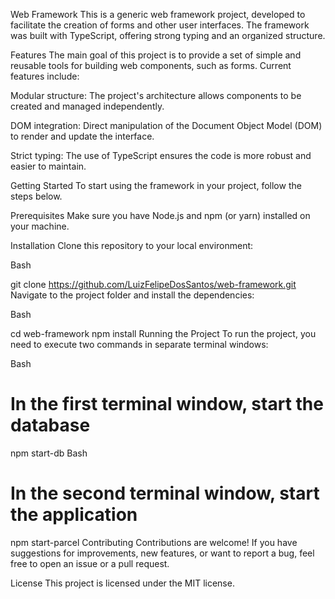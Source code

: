 Web Framework
This is a generic web framework project, developed to facilitate the creation of forms and other user interfaces. The framework was built with TypeScript, offering strong typing and an organized structure.

Features
The main goal of this project is to provide a set of simple and reusable tools for building web components, such as forms. Current features include:

Modular structure: The project's architecture allows components to be created and managed independently.

DOM integration: Direct manipulation of the Document Object Model (DOM) to render and update the interface.

Strict typing: The use of TypeScript ensures the code is more robust and easier to maintain.

Getting Started
To start using the framework in your project, follow the steps below.

Prerequisites
Make sure you have Node.js and npm (or yarn) installed on your machine.

Installation
Clone this repository to your local environment:

Bash

git clone https://github.com/LuizFelipeDosSantos/web-framework.git
Navigate to the project folder and install the dependencies:

Bash

cd web-framework
npm install
Running the Project
To run the project, you need to execute two commands in separate terminal windows:

Bash

# In the first terminal window, start the database

npm start-db
Bash

# In the second terminal window, start the application

npm start-parcel
Contributing
Contributions are welcome! If you have suggestions for improvements, new features, or want to report a bug, feel free to open an issue or a pull request.

License
This project is licensed under the MIT license.
